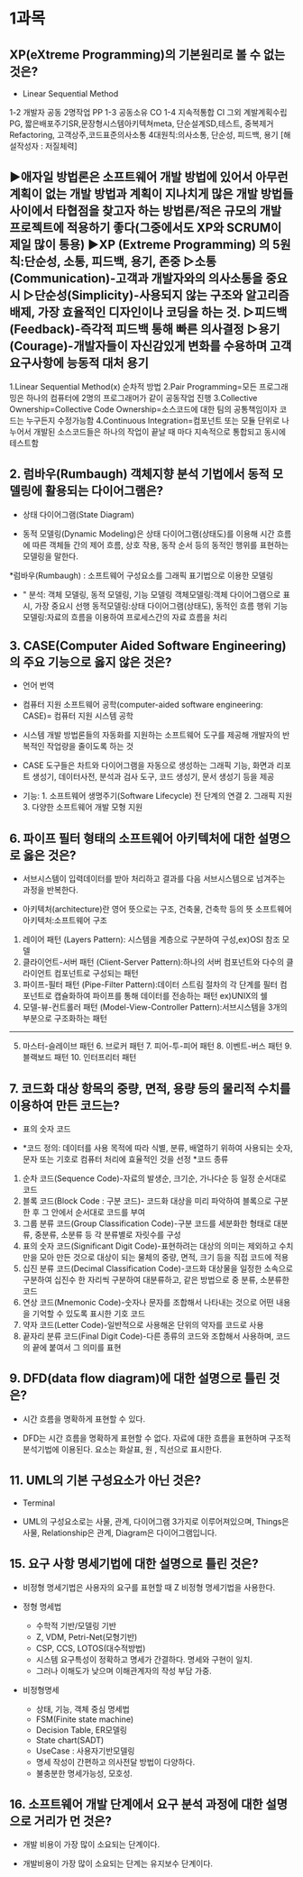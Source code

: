 # 1과목

## XP(eXtreme Programming)의 기본원리로 볼 수 없는 것은?
- Linear Sequential Method

1-2 개발자 공동 2명작업 PP
1-3 공동소유 CO
1-4 지속적통합 CI
그외 계발계획수립PG, 짧은배포주기SR,문장형시스템아키텍쳐meta, 단순설계SD,테스트,
중복제거 Refactoring, 고객상주,코드표준의사소통
4대원칙:의사소통, 단순성, 피드백, 용기
[해설작성자 : 저질체력]

▶애자일 방법론은 소프트웨어 개발 방법에 있어서 아무런 계획이 없는 개발 방법과 계획이 지나치게 많은 개발 방법들 사이에서 타협점을 찾고자 하는 방법론/적은 규모의 개발 프로젝트에 적용하기 좋다(그중에서도 XP와 SCRUM이 제일 많이 통용)
▶XP (Extreme Programming) 의 5원칙:단순성, 소통, 피드백, 용기, 존중
▷소통(Communication)-고객과 개발자와의 의사소통을 중요시
▷단순성(Simplicity)-사용되지 않는 구조와 알고리즘 배제, 가장 효율적인 디자인이나 코딩을 하는 것.
▷피드백(Feedback)-즉각적 피드백 통해 빠른 의사결정
▷용기(Courage)-개발자들이 자신감있게 변화를 수용하며 고객요구사항에 능동적 대처 용기
------------------
1.Linear Sequential Method(x) 순차적 방법
2.Pair Programming=모든 프로그래밍은 하나의 컴퓨터에 2명의 프로그래머가 같이 공동작업 진행
3.Collective Ownership=Collective Code Ownership=소스코드에 대한 팀의 공통책임이자 코드는 누구든지 수정가능함
4.Continuous Integration=컴포넌트 또는 모듈 단위로 나누어서 개발된 소스코드들은 하나의 작업이 끝날 때 마다 지속적으로 통합되고 동시에 테스트함

## 2.	럼바우(Rumbaugh) 객체지향 분석 기법에서 동적 모델링에 활용되는 다이어그램은?
- 상태 다이어그램(State Diagram)

- 동적 모델링(Dynamic Modeling)은 상태 다이어그램(상태도)를 이용해 시간 흐름에 따른 객체들 간의 제어 흐름, 상호 작용, 동작 순서 등의 동적인 행위를 표현하는 모델링을 말한다.

*럼바우(Rumbaugh) : 소프트웨어 구성요소를 그래픽 표기법으로 이용한 모델링
* " 분석: 객체 모델링, 동적 모델링, 기능 모델링
객체모델링:객체 다이어그램으로 표시, 가장 중요시 선행
동적모델링:상태 다이어그램(상태도), 동적인 흐름 행위
기능모델링:자료의 흐름을 이용하여 프로세스간의 자료 흐름을 처리

## 3.	CASE(Computer Aided Software Engineering)의 주요 기능으로 옳지 않은 것은?
- 언어 번역

- 컴퓨터 지원 소프트웨어 공학(computer-aided software engineering: CASE)= 컴퓨터 지원 시스템 공학
- 시스템 개발 방법론들의 자동화를 지원하는 소프트웨어 도구를 제공해 개발자의 반복적인 작업량을 줄이도록 하는 것
- CASE 도구들은 차트와 다이어그램을 자동으로 생성하는 그래픽 기능, 화면과 리포트 생성기, 데이터사전, 분석과 검사 도구, 코드 생성기, 문서 생성기 등을 제공
- 기능: 1. 소프트웨어 생명주기(Software Lifecycle) 전 단계의 연결
        2. 그래픽 지원
        3. 다양한 소프트웨어 개발 모형 지원

## 6.	파이프 필터 형태의 소프트웨어 아키텍처에 대한 설명으로 옳은 것은?
- 서브시스템이 입력데이터를 받아 처리하고 결과를 다음 서브시스템으로 넘겨주는 과정을 반복한다.

- 아키텍처(architecture)란 영어 뜻으로는 구조, 건축물, 건축학 등의 뜻
소프트웨어 아키텍처:소프트웨어 구조
1. 레이어 패턴 (Layers Pattern): 시스템을 계층으로 구분하여 구성,ex)OSI 참조 모델
2. 클라이언트-서버 패턴 (Client-Server Pattern):하나의 서버 컴포넌트와 다수의 클라이언트 컴포넌트로 구성되는 패턴
3. 파이프-필터 패턴 (Pipe-Filter Pattern):데이터 스트림 절차의 각 단계를 필터 컴포넌트로 캡슐화하여 파이프를 통해 데이터를 전송하는 패턴 ex)UNIX의 쉘
4. 모델-뷰-컨트롤러 패턴 (Model-View-Controller Pattern):서브시스템을 3개의 부분으로 구조화하는 패턴
-------------------
5. 마스터-슬레이브 패턴    6. 브로커 패턴   7. 피어-투-피어 패턴   8. 이벤트-버스 패턴  9. 블랙보드 패턴  10. 인터프리터 패턴

## 7.	코드화 대상 항목의 중량, 면적, 용량 등의 물리적 수치를 이용하여 만든 코드는?
- 표의 숫자 코드

- *코드 정의:
데이터를 사용 목적에 따라 식별, 분류, 배열하기 위하여 사용되는 숫자, 문자 또는 기호로 컴퓨터 처리에 효율적인 것을 선정
*코드 종류
1) 순차 코드(Sequence Code)-자료의 발생순, 크기순, 가나다순 등 일정 순서대로 코드
2) 블록 코드(Block Code : 구분 코드)- 코드화 대상을 미리 파악하여 블록으로 구분한 후 그 안에서 순서대로 코드를 부여
3) 그룹 분류 코드(Group Classification Code)-구분 코드를 세분화한 형태로 대분류, 중분류, 소분류 등 각 분류별로 자릿수를 구성
4) 표의 숫자 코드(Significant Digit Code)-표현하려는 대상의 의미는 제외하고 수치만을 모아 만든 것으로 대상이 되는 물체의 중량, 면적, 크기    등을 직접 코드에 적용
5) 십진 분류 코드(Decimal Classification Code)-코드화 대상물을 일정한 소속으로 구분하여 십진수 한 자리씩 구분하여 대분류하고, 같은 방법으로 중    분류, 소분류한 코드
6) 연상 코드(Mnemonic Code)-숫자나 문자를 조합해서 나타내는 것으로 어떤 내용을 기억할 수 있도록 표시한 기호 코드
7) 약자 코드(Letter Code)-일반적으로 사용해온 단위의 약자를 코드로 사용
8) 끝자리 분류 코드(Final Digit Code)-다른 종류의 코드와 조합해서 사용하며, 코드의 끝에 붙여서 그 의미를 표현

## 9.	DFD(data flow diagram)에 대한 설명으로 틀린 것은?
- 시간 흐름을 명확하게 표현할 수 있다.

- DFD는 시간 흐름을 명확하게 표현할 수 없다. 자료에 대한 흐름을 표현하며 구조적 분석기법에 이용된다. 요소는 화살표, 원 , 직선으로 표시한다.

## 11.	UML의 기본 구성요소가 아닌 것은?
- Terminal

- UML의 구성요소로는 사물, 관계, 다이어그램 3가지로 이루어져있으며, Things은 사물, Relationship은 관계, Diagram은 다이어그램입니다.

## 15.	요구 사항 명세기법에 대한 설명으로 틀린 것은?
- 비정형 명세기법은 사용자의 요구를 표현할 때 Z 비정형 명세기법을 사용한다.

- 정형 명세법
  - 수학적 기반/모델링 기반
  - Z, VDM, Petri-Net(모형기반)
  - CSP, CCS, LOTOS(대수적방법)
  - 시스템 요구특성이 정확하고 명세가 간결하다. 명세와 구현이 일치.
  - 그러나 이해도가 낮으며 이해관계자의 작성 부담 가중.

- 비정형명세
  - 상태, 기능, 객체 중심 명세법
  - FSM(Finite state machine)
  - Decision Table, ER모델링
  - State chart(SADT)
  - UseCase : 사용자기반모델링
  - 명세 작성이 간편하고 의사전달 방법이 다양하다.
  - 불충분한 명세가능성, 모호성.

## 16.	소프트웨어 개발 단계에서 요구 분석 과정에 대한 설명으로 거리가 먼 것은?
- 개발 비용이 가장 많이 소요되는 단계이다.

- 개발비용이 가장 많이 소요되는 단계는 유지보수 단계이다.














